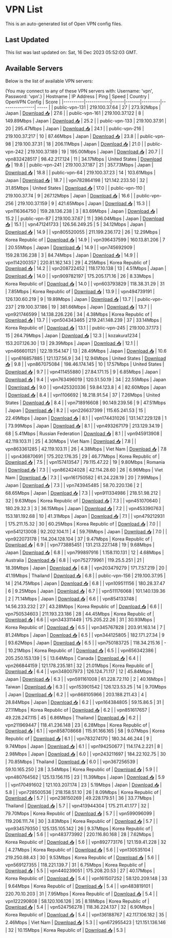 # VPN List

This is an auto-generated list of Open VPN config files.

## Last Updated

This list was last updated on: Sat, 16 Dec 2023 05:52:03 GMT.

## Available Servers

Below is the list of available VPN servers:

(You may connect to any of these VPN servers with: Username: 'vpn', Password: 'vpn'.)
| Hostname | IP Address | Ping | Speed | Country | OpenVPN Config | Score |
|----------|------------|------|-------|---------|----------------| ----- |
| public-vpn-131 | 219.100.37.64 | 27 | 273.92Mbps | Japan | [Download 📥](./configs/server_0_JP.ovpn) | 27.6 |
| public-vpn-161 | 219.100.37.122 | 8 | 149.89Mbps | Japan | [Download 📥](./configs/server_1_JP.ovpn) | 25.2 |
| public-vpn-133 | 219.100.37.91 | 20 | 295.47Mbps | Japan | [Download 📥](./configs/server_2_JP.ovpn) | 24.1 |
| public-vpn-216 | 219.100.37.217 | 10 | 87.46Mbps | Japan | [Download 📥](./configs/server_3_JP.ovpn) | 23.8 |
| public-vpn-98 | 219.100.37.31 | 18 | 206.11Mbps | Japan | [Download 📥](./configs/server_4_JP.ovpn) | 21.0 |
| public-vpn-242 | 219.100.37.189 | 19 | 195.00Mbps | Japan | [Download 📥](./configs/server_5_JP.ovpn) | 20.7 |
| vpn832428517 | 98.42.217.124 | 11 | 34.17Mbps | United States | [Download 📥](./configs/server_6_US.ovpn) | 19.8 |
| public-vpn-241 | 219.100.37.187 | 21 | 357.73Mbps | Japan | [Download 📥](./configs/server_7_JP.ovpn) | 18.8 |
| public-vpn-64 | 219.100.37.23 | 14 | 103.61Mbps | Japan | [Download 📥](./configs/server_8_JP.ovpn) | 18.7 |
| vpn782864198 | 121.142.233.50 | 32 | 31.85Mbps | United States | [Download 📥](./configs/server_9_US.ovpn) | 17.0 |
| public-vpn-110 | 219.100.37.74 | 9 | 267.12Mbps | Japan | [Download 📥](./configs/server_10_JP.ovpn) | 16.6 |
| public-vpn-256 | 219.100.37.159 | 9 | 421.65Mbps | Japan | [Download 📥](./configs/server_11_JP.ovpn) | 15.3 |
| vpn116364750 | 159.28.136.238 | 3 | 83.69Mbps | Japan | [Download 📥](./configs/server_12_JP.ovpn) | 15.2 |
| public-vpn-87 | 219.100.37.67 | 11 | 396.04Mbps | Japan | [Download 📥](./configs/server_13_JP.ovpn) | 15.1 |
| vpn471241733 | 126.56.249.25 | 5 | 34.12Mbps | Japan | [Download 📥](./configs/server_14_JP.ovpn) | 14.9 |
| vpn805520055 | 211.199.236.172 | 26 | 12.29Mbps | Korea Republic of | [Download 📥](./configs/server_15_KR.ovpn) | 14.9 |
| vpn396437599 | 160.13.81.206 | 7 | 20.55Mbps | Japan | [Download 📥](./configs/server_16_JP.ovpn) | 14.9 |
| vpn745692909 | 159.28.136.238 | 3 | 84.74Mbps | Japan | [Download 📥](./configs/server_17_JP.ovpn) | 14.9 |
| vpn114200357 | 220.81.162.143 | 29 | 4.25Mbps | Korea Republic of | [Download 📥](./configs/server_18_KR.ovpn) | 14.2 |
| vpn208722452 | 118.17.10.138 | 13 | 4.51Mbps | Japan | [Download 📥](./configs/server_19_JP.ovpn) | 14.0 |
| vpn909782197 | 175.205.171.16 | 26 | 8.33Mbps | Korea Republic of | [Download 📥](./configs/server_20_KR.ovpn) | 14.0 |
| vpn603793829 | 118.38.31.29 | 31 | 7.85Mbps | Korea Republic of | [Download 📥](./configs/server_21_KR.ovpn) | 13.9 |
| vpn494739191 | 126.130.60.219 | 9 | 19.89Mbps | Japan | [Download 📥](./configs/server_22_JP.ovpn) | 13.7 |
| public-vpn-237 | 219.100.37.186 | 19 | 381.66Mbps | Japan | [Download 📥](./configs/server_23_JP.ovpn) | 13.7 |
| vpn921746599 | 14.138.226.226 | 34 | 4.38Mbps | Korea Republic of | [Download 📥](./configs/server_24_KR.ovpn) | 13.7 |
| vpn504343465 | 219.241.148.239 | 37 | 33.14Mbps | Korea Republic of | [Download 📥](./configs/server_25_KR.ovpn) | 13.1 |
| public-vpn-245 | 219.100.37.173 | 15 | 264.79Mbps | Japan | [Download 📥](./configs/server_26_JP.ovpn) | 12.3 |
| kozakura1234 | 153.207.126.30 | 13 | 29.39Mbps | Japan | [Download 📥](./configs/server_27_JP.ovpn) | 12.1 |
| vpn466601121 | 122.19.154.147 | 13 | 28.49Mbps | Japan | [Download 📥](./configs/server_28_JP.ovpn) | 10.6 |
| vpn616857885 | 121.137.56.9 | 34 | 12.94Mbps | United States | [Download 📥](./configs/server_29_US.ovpn) | 9.8 |
| vpn867075084 | 198.46.174.145 | 10 | 17.57Mbps | United States | [Download 📥](./configs/server_30_US.ovpn) | 9.7 |
| vpn411455880 | 27.84.171.15 | 9 | 6.85Mbps | Japan | [Download 📥](./configs/server_31_JP.ovpn) | 9.4 |
| vpn763496019 | 120.51.50.19 | 34 | 22.55Mbps | Japan | [Download 📥](./configs/server_32_JP.ovpn) | 9.0 |
| vpn425320336 | 59.84.123.8 | 4 | 82.60Mbps | Japan | [Download 📥](./configs/server_33_JP.ovpn) | 8.4 |
| vpn1106692 | 18.218.91.54 | 37 | 7.26Mbps | United States | [Download 📥](./configs/server_34_US.ovpn) | 8.4 |
| vpn718916608 | 90.149.239.56 | 9 | 47.51Mbps | Japan | [Download 📥](./configs/server_35_JP.ovpn) | 8.2 |
| vpn226637399 | 115.65.241.53 | 15 | 22.49Mbps | Japan | [Download 📥](./configs/server_36_JP.ovpn) | 8.1 |
| vpn174431026 | 131.147.229.128 | 1 | 73.99Mbps | Japan | [Download 📥](./configs/server_37_JP.ovpn) | 8.1 |
| vpn493267179 | 213.129.34.19 | 68 | 5.41Mbps | Russian Federation | [Download 📥](./configs/server_38_RU.ovpn) | 8.1 |
| vpn945913908 | 42.119.103.11 | 25 | 4.30Mbps | Viet Nam | [Download 📥](./configs/server_39_VN.ovpn) | 7.8 |
| vpn863361285 | 42.119.103.11 | 26 | 4.38Mbps | Viet Nam | [Download 📥](./configs/server_40_VN.ovpn) | 7.8 |
| vpn436870691 | 175.202.176.35 | 29 | 46.77Mbps | Korea Republic of | [Download 📥](./configs/server_41_KR.ovpn) | 7.5 |
| vpn157413547 | 79.115.47.22 | 19 | 9.80Mbps | Romania | [Download 📥](./configs/server_42_RO.ovpn) | 7.3 |
| vpn862424028 | 42.114.28.60 | 26 | 6.96Mbps | Viet Nam | [Download 📥](./configs/server_43_VN.ovpn) | 7.3 |
| vpn161750582 | 61.24.228.19 | 20 | 7.99Mbps | Japan | [Download 📥](./configs/server_44_JP.ovpn) | 7.3 |
| vpn743945485 | 58.70.220.136 | 2 | 68.65Mbps | Japan | [Download 📥](./configs/server_45_JP.ovpn) | 7.3 |
| vpn911334986 | 218.51.98.212 | 32 | 9.63Mbps | Korea Republic of | [Download 📥](./configs/server_46_KR.ovpn) | 7.3 |
| vpn451070640 | 180.29.32.3 | 3 | 36.15Mbps | Japan | [Download 📥](./configs/server_47_JP.ovpn) | 7.2 |
| vpn453390763 | 153.181.192.68 | 10 | 41.31Mbps | Japan | [Download 📥](./configs/server_48_JP.ovpn) | 7.1 |
| vpn479212931 | 175.211.15.32 | 30 | 60.25Mbps | Korea Republic of | [Download 📥](./configs/server_49_KR.ovpn) | 7.0 |
| vpn541213008 | 92.202.104.11 | 4 | 59.76Mbps | Japan | [Download 📥](./configs/server_50_JP.ovpn) | 7.0 |
| vpn922073178 | 114.204.128.104 | 37 | 9.47Mbps | Korea Republic of | [Download 📥](./configs/server_51_KR.ovpn) | 6.9 |
| vpn773885451 | 131.213.227.148 | 19 | 9.68Mbps | Japan | [Download 📥](./configs/server_52_JP.ovpn) | 6.8 |
| vpn799897916 | 1.158.110.131 | 12 | 4.68Mbps | Australia | [Download 📥](./configs/server_53_AU.ovpn) | 6.8 |
| vpn752779961 | 119.25.5.251 | 21 | 18.39Mbps | Japan | [Download 📥](./configs/server_54_JP.ovpn) | 6.8 |
| vpn203479279 | 171.7.57.219 | 20 | 41.19Mbps | Thailand | [Download 📥](./configs/server_55_TH.ovpn) | 6.8 |
| public-vpn-156 | 219.100.37.95 | 14 | 214.75Mbps | Japan | [Download 📥](./configs/server_56_JP.ovpn) | 6.8 |
| vpn109511156 | 180.28.37.47 | 6 | 9.25Mbps | Japan | [Download 📥](./configs/server_57_JP.ovpn) | 6.7 |
| vpn511176068 | 101.140.139.36 | 2 | 71.14Mbps | Japan | [Download 📥](./configs/server_58_JP.ovpn) | 6.6 |
| vpn854133748 | 14.56.233.232 | 27 | 43.28Mbps | Korea Republic of | [Download 📥](./configs/server_59_KR.ovpn) | 6.6 |
| vpn750534603 | 211.193.23.186 | 28 | 44.45Mbps | Korea Republic of | [Download 📥](./configs/server_60_KR.ovpn) | 6.6 |
| vpn343311449 | 175.205.22.26 | 31 | 30.93Mbps | Korea Republic of | [Download 📥](./configs/server_61_KR.ovpn) | 6.5 |
| vpn345767828 | 203.91.163.14 | 7 | 81.24Mbps | Japan | [Download 📥](./configs/server_62_JP.ovpn) | 6.5 |
| vpn344125805 | 182.171.27.34 | 9 | 93.62Mbps | Japan | [Download 📥](./configs/server_63_JP.ovpn) | 6.5 |
| vpn750183725 | 118.34.215.16 | - | 10.21Mbps | Korea Republic of | [Download 📥](./configs/server_64_KR.ovpn) | 6.5 |
| vpn656342386 | 205.250.153.139 | 5 | 13.64Mbps | Canada | [Download 📥](./configs/server_65_CA.ovpn) | 6.4 |
| vpn266844159 | 121.178.235.181 | 32 | 21.01Mbps | Korea Republic of | [Download 📥](./configs/server_66_KR.ovpn) | 6.4 |
| vpn348007973 | 126.124.71.117 | 12 | 45.84Mbps | Japan | [Download 📥](./configs/server_67_JP.ovpn) | 6.3 |
| vpn591161008 | 61.228.72.110 | 2 | 40.16Mbps | Taiwan | [Download 📥](./configs/server_68_TW.ovpn) | 6.3 |
| vpn153901542 | 126.123.53.25 | 14 | 9.70Mbps | Japan | [Download 📥](./configs/server_69_JP.ovpn) | 6.2 |
| vpn868105966 | 203.188.211.43 | 4 | 28.84Mbps | Japan | [Download 📥](./configs/server_70_JP.ovpn) | 6.2 |
| vpn164384805 | 59.15.86.5 | 31 | 27.11Mbps | Korea Republic of | [Download 📥](./configs/server_71_KR.ovpn) | 6.2 |
| vpn851617657 | 49.228.247.115 | 45 | 6.86Mbps | Thailand | [Download 📥](./configs/server_72_TH.ovpn) | 6.2 |
| vpn211969447 | 118.41.236.148 | 23 | 6.28Mbps | Korea Republic of | [Download 📥](./configs/server_73_KR.ovpn) | 6.1 |
| vpn858708668 | 115.91.166.165 | 58 | 9.07Mbps | Korea Republic of | [Download 📥](./configs/server_74_KR.ovpn) | 6.1 |
| vpn783274170 | 180.34.46.244 | 9 | 9.74Mbps | Japan | [Download 📥](./configs/server_75_JP.ovpn) | 6.1 |
| vpn194250677 | 114.174.2.221 | 8 | 2.98Mbps | Japan | [Download 📥](./configs/server_76_JP.ovpn) | 6.0 |
| vpn243211697 | 184.22.102.75 | 30 | 70.85Mbps | Thailand | [Download 📥](./configs/server_77_TH.ovpn) | 6.0 |
| vpn367256539 | 59.10.165.250 | 28 | 3.54Mbps | Korea Republic of | [Download 📥](./configs/server_78_KR.ovpn) | 5.9 |
| vpn480764562 | 125.13.156.115 | 23 | 11.39Mbps | Japan | [Download 📥](./configs/server_79_JP.ovpn) | 5.9 |
| vpn170491602 | 121.103.207.174 | 23 | 5.19Mbps | Japan | [Download 📥](./configs/server_80_JP.ovpn) | 5.8 |
| vpn728500536 | 218.158.51.10 | 26 | 8.09Mbps | Korea Republic of | [Download 📥](./configs/server_81_KR.ovpn) | 5.7 |
| vpn238150269 | 49.228.179.51 | 36 | 33.77Mbps | Thailand | [Download 📥](./configs/server_82_TH.ovpn) | 5.7 |
| vpn413944304 | 175.211.41.177 | 32 | 79.70Mbps | Korea Republic of | [Download 📥](./configs/server_83_KR.ovpn) | 5.7 |
| vpn599096099 | 119.206.111.74 | 30 | 3.83Mbps | Korea Republic of | [Download 📥](./configs/server_84_KR.ovpn) | 5.7 |
| vpn934579350 | 125.135.105.142 | 26 | 9.37Mbps | Korea Republic of | [Download 📥](./configs/server_85_KR.ovpn) | 5.6 |
| vpn483773992 | 220.116.80.168 | 28 | 7.62Mbps | Korea Republic of | [Download 📥](./configs/server_86_KR.ovpn) | 5.6 |
| vpn892773176 | 121.159.41.228 | 32 | 4.27Mbps | Korea Republic of | [Download 📥](./configs/server_87_KR.ovpn) | 5.6 |
| vpn130535104 | 219.250.88.43 | 30 | 9.53Mbps | Korea Republic of | [Download 📥](./configs/server_88_KR.ovpn) | 5.6 |
| vpn569127355 | 118.221.139.7 | 31 | 6.75Mbps | Korea Republic of | [Download 📥](./configs/server_89_KR.ovpn) | 5.5 |
| vpn440239051 | 175.208.20.53 | 27 | 40.17Mbps | Korea Republic of | [Download 📥](./configs/server_90_KR.ovpn) | 5.4 |
| vpn161507252 | 58.120.209.148 | 33 | 9.64Mbps | Korea Republic of | [Download 📥](./configs/server_91_KR.ovpn) | 5.4 |
| vpn483819101 | 220.70.10.203 | 31 | 7.95Mbps | Korea Republic of | [Download 📥](./configs/server_92_KR.ovpn) | 5.4 |
| vpn122290808 | 58.120.106.126 | 35 | 8.18Mbps | Korea Republic of | [Download 📥](./configs/server_93_KR.ovpn) | 5.4 |
| vpn524756278 | 118.36.224.137 | 32 | 6.90Mbps | Korea Republic of | [Download 📥](./configs/server_94_KR.ovpn) | 5.4 |
| vpn136188767 | 42.117.106.182 | 35 | 2.46Mbps | Viet Nam | [Download 📥](./configs/server_95_VN.ovpn) | 5.3 |
| vpn672955423 | 121.151.136.146 | 32 | 10.15Mbps | Korea Republic of | [Download 📥](./configs/server_96_KR.ovpn) | 5.3 |
